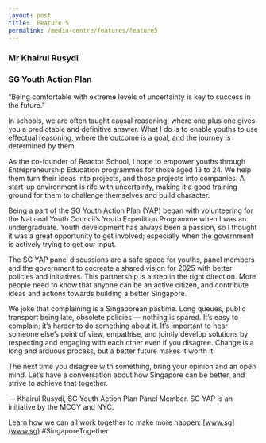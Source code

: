 ```yaml
---
layout: post
title:  Feature 5
permalink: /media-centre/features/feature5
---
```

### Mr Khairul Rusydi 
### SG Youth Action Plan 
 
“Being comfortable with extreme levels of uncertainty is key to success in the future.” 
 
In schools, we are often taught causal reasoning, where one plus one gives you a predictable and definitive answer. What I do is to enable youths to use effectual reasoning, where the outcome is a goal, and the journey is determined by them. 
 
As the co-founder of Reactor School, I hope to empower youths through Entrepreneurship 
Education programmes for those aged 13 to 24. We help them turn their ideas into projects, and those projects into companies. A start-up environment is rife with uncertainty, making it a good training ground for them to challenge themselves and build character. 
 
Being a part of the SG Youth Action Plan (YAP) began with volunteering for the National Youth Council’s 
Youth Expedition Programme when I was an undergraduate. Youth development has always been a passion, so I thought it was a great opportunity to get involved; especially when the government is actively trying to get our input. 
 
The SG YAP panel discussions are a safe space for youths, panel members and the government to cocreate a shared vision for 2025 with better policies and initiatives. This partnership is a step in the right direction. More people need to know that anyone can be an active citizen, and contribute ideas and actions towards building a better Singapore. 
 
We joke that complaining is a Singaporean pastime. Long queues, public transport being late, obsolete policies — nothing is spared. It’s easy to complain; it’s harder to do something about it. It’s important to hear someone else’s point of view, empathise, and jointly develop solutions by  respecting and engaging with each other even if you disagree. Change is a long and arduous process, but a better future makes it worth it. 
 
The next time you disagree with something, bring your opinion and an open mind. Let’s have a conversation about how Singapore can be better, and strive to achieve that together. 

— Khairul Rusydi, SG Youth Action Plan Panel Member. SG YAP is an initiative by the MCCY and NYC. 
 
 Learn how we can all work together to make more happen: [www.sg](www.sg) #SingaporeTogether


